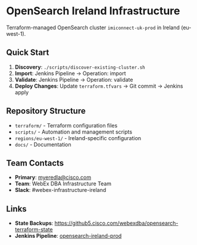 # OpenSearch Ireland Infrastructure

Terraform-managed OpenSearch cluster `imiconnect-uk-prod` in Ireland (eu-west-1).

## Quick Start

1. **Discovery**: `./scripts/discover-existing-cluster.sh`
2. **Import**: Jenkins Pipeline -> Operation: import
3. **Validate**: Jenkins Pipeline -> Operation: validate
4. **Deploy Changes**: Update `terraform.tfvars` -> Git commit -> Jenkins apply

## Repository Structure

- `terraform/` - Terraform configuration files
- `scripts/` - Automation and management scripts
- `regions/eu-west-1/` - Ireland-specific configuration
- `docs/` - Documentation

## Team Contacts

- **Primary**: myeredla@cisco.com
- **Team**: WebEx DBA Infrastructure Team
- **Slack**: #webex-infrastructure-ireland

## Links

- **State Backups**: https://github5.cisco.com/webexdba/opensearch-terraform-state
- **Jenkins Pipeline**: [opensearch-ireland-prod](jenkins-url)
